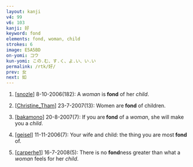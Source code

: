 ```yaml
---
layout: kanji
v4: 99
v6: 103
kanji: 好
keyword: fond
elements: fond, woman, child
strokes: 6
image: E5A5BD
on-yomi: コウ
kun-yomi: この.む、す.く、よ.い、い.い
permalink: /rtk/好/
prev: 女
next: 如
---
```


1) [<a href="http://kanji.koohii.com/profile/snozle">snozle</a>] 8-10-2006(182): A <em>woman</em> is<strong> fond</strong> of her <em>child</em>.

2) [<a href="http://kanji.koohii.com/profile/Christine_Tham">Christine_Tham</a>] 23-7-2007(13): Women are<strong> fond</strong> of children.

3) [<a href="http://kanji.koohii.com/profile/bakamono">bakamono</a>] 20-8-2007(7): If you are<strong> fond</strong> of a <em>woman</em>, she will make you a <em>child</em>.

4) [<a href="http://kanji.koohii.com/profile/geisel">geisel</a>] 11-11-2006(7): Your wife and child: the thing you are most<strong> fond</strong> of.

5) [<a href="http://kanji.koohii.com/profile/carperhe1">carperhe1</a>] 16-7-2008(5): There is no <strong>fond</strong>ness greater than what a <em>woman</em> feels for her <em>child</em>.

